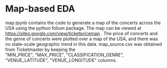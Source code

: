 # Map-based EDA

map.ipynb contains the code to generate a map of the concerts across the USA using the python folium package. The map can be viewed at https://sites.google.com/view/ticketpricemap . The price of concerts and the genre of concerts were plotted over a map of the USA, and there was no state-scale geographic trend in this data. map_source.csv was obtained from Ticketmaster by keeping the    
    "MIN_PRICE",
    "MAX_PRICE",
    "CLASSIFICATION_GENRE",
    "VENUE_LATITUDE",
    "VENUE_LONGITUDE"
columns. 